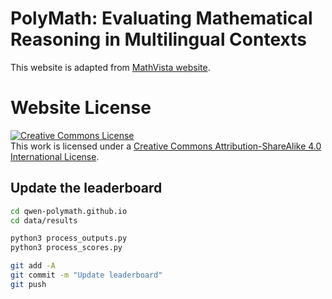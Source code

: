# PolyMath: Evaluating Mathematical Reasoning in Multilingual Contexts

This website is adapted from [MathVista website](https://mathvista.github.io).

# Website License
<a rel="license" href="http://creativecommons.org/licenses/by-sa/4.0/"><img alt="Creative Commons License" style="border-width:0" src="https://i.creativecommons.org/l/by-sa/4.0/88x31.png" /></a><br />This work is licensed under a <a rel="license" href="http://creativecommons.org/licenses/by-sa/4.0/">Creative Commons Attribution-ShareAlike 4.0 International License</a>.


## Update the leaderboard

```sh
cd qwen-polymath.github.io
cd data/results

python3 process_outputs.py
python3 process_scores.py

git add -A
git commit -m "Update leaderboard"
git push
```
